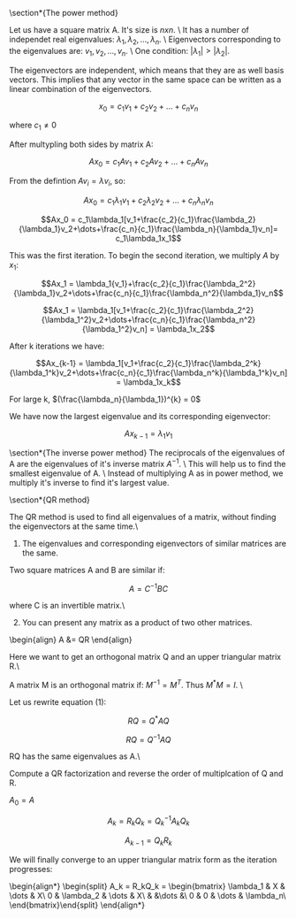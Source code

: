 \section*{The power method}

Let us have a square matrix A. It's size is $nxn$. \\
It has a number of independet real eigenvalues: $\lambda_1, \lambda_2, \dots, \lambda_n$. \\
Eigenvectors corresponding to the eigenvalues are: $v_1, v_2, \dots, v_n$. \\
One condition: $|\lambda_1| > |\lambda_2|$.

The eigenvectors are independent, which means that they are as well basis vectors. This implies that any vector in the same space can be written as a linear combination of the eigenvectors.

$$x_0 = c_1v_1+c_2v_2+\dots+c_nv_n$$

where $c_1\ne0$

After multypling both sides by matrix A:

$$Ax_0 = c_1Av_1+c_2Av_2+\dots+c_nAv_n$$

From the defintion $Av_i = \lambda{v_i}$, so:

$$Ax_0 = c_1\lambda_1v_1+c_2\lambda_2v_2+\dots+c_n\lambda_nv_n$$

$$Ax_0 = c_1\lambda_1[v_1+\frac{c_2}{c_1}\frac{\lambda_2}{\lambda_1}v_2+\dots+\frac{c_n}{c_1}\frac{\lambda_n}{\lambda_1}v_n]= c_1\lambda_1x_1$$

This was the first iteration. To begin the second iteration, we multiply $A$ by $x_1$:

$$Ax_1 = \lambda_1{v_1}+\frac{c_2}{c_1}\frac{\lambda_2^2}{\lambda_1}v_2+\dots+\frac{c_n}{c_1}\frac{\lambda_n^2}{\lambda_1}v_n$$

$$Ax_1 = \lambda_1[v_1+\frac{c_2}{c_1}\frac{\lambda_2^2}{\lambda_1^2}v_2+\dots+\frac{c_n}{c_1}\frac{\lambda_n^2}{\lambda_1^2}v_n] = \lambda_1x_2$$

After k iterations we have:

$$Ax_{k-1} = \lambda_1[v_1+\frac{c_2}{c_1}\frac{\lambda_2^k}{\lambda_1^k}v_2+\dots+\frac{c_n}{c_1}\frac{\lambda_n^k}{\lambda_1^k}v_n] = \lambda_1x_k$$


For large k, $(\frac{\lambda_n}{\lambda_1})^{k} = 0$

We have now the largest eigenvalue and its corresponding eigenvector:

$$Ax_{k-1} = {\lambda_1}v_1$$

\section*{The inverse power method}
The reciprocals of the eigenvalues of A are the eigenvalues of it's inverse matrix  $A^{-1}$. \\
This will help us to find the smallest eigenvalue of A. \\
Instead of multiplying A as in power method, we multiply it's inverse to find it's largest value.

\section*{QR method}

The QR method is used to find all eigenvalues of a matrix, without finding the eigenvectors at the same time.\\

1. The eigenvalues and corresponding eigenvectors of similar matrices are the same.

Two square matrices A and B are similar if:

$$A = C^{-1}BC$$

where C is an invertible matrix.\\

2. You can present any matrix as a product of two other matrices. 

\begin{align}
A &= QR
\end{align}

Here we want to get an orthogonal matrix Q and an upper triangular matrix R.\\

A matrix M is an orthogonal matrix if: $M^{-1} = M^T$. Thus $M^*M = I$. \\

Let us rewrite equation (1):

$$RQ = Q^*AQ$$

$$RQ = Q^{-1}AQ$$ 

RQ has the same eigenvalues as A.\\

Compute a QR factorization and reverse the order of multiplcation of Q and R.

$A_0 = A$

$$A_k = R_kQ_k = Q^{-1}_kA_kQ_k$$

$$A_{k-1}=Q_kR_k$$

We will finally converge to an upper triangular matrix form as the iteration progresses:

\begin{align*}
\begin{split} A_k = R_kQ_k = \begin{bmatrix}
\lambda_1 & X & \dots & X\\
0 & \lambda_2 & \dots & X\\
& &\dots &\\
0 & 0 & \dots & \lambda_n\\
\end{bmatrix}\end{split}
\end{align*}
